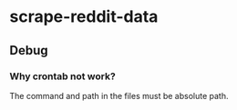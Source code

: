 # scrape-reddit-data

## Debug

### Why crontab not work?

The command and path in the files must be absolute path.